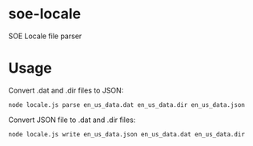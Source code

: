 soe-locale
============

SOE Locale file parser

Usage
=====

Convert .dat and .dir files to JSON:

    node locale.js parse en_us_data.dat en_us_data.dir en_us_data.json

Convert JSON file to .dat and .dir files:

    node locale.js write en_us_data.json en_us_data.dat en_us_data.dir

